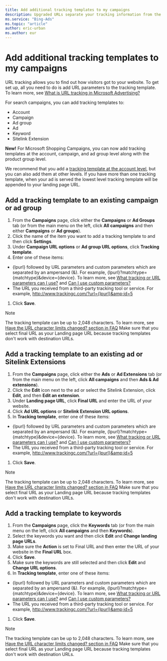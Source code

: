 ```yaml
---
title: Add additional tracking templates to my campaigns
description: Upgraded URLs separate your tracking information from the landing page URL making it easy to update and manage URL tracking. Here, find out how to create a tracking template at the campaign, ad group, ad, keyword, and Sitelink Extension level.
ms.service: "Bing-Ads"
ms.topic: "article"
author: eric-urban
ms.author: eur
---
```


# Add additional tracking templates to my campaigns

URL tracking allows you to find out how visitors got to your website. To get set up, all you need to do is add URL parameters to the tracking template.  To learn more, see [What is URL tracking in Microsoft Advertising?](./hlp_BA_CONC_UpgradeURL_WhatIsTracking.md)

For search campaigns, you can add tracking templates to:

- Account
- Campaign
- Ad group
- Ad
- Keyword
- Sitelink Extension

**New!** For Microsoft Shopping Campaigns, you can now add tracking templates at the account, campaign, and ad group level along with the product group level.

We recommend that you add a [tracking template at the account level](./hlp_BA_CONC_UpgradeURL_TrackTemplateGlobalParam.md), but you can also add them at other levels. If you have more than one tracking template, when your ad is served the lowest level tracking template will be appended to your landing page URL.

## Add a tracking template to an existing campaign or ad group
1. From the **Campaigns** page, click either the **Campaigns** or **Ad Groups** tab (or from the main menu on the left, click **All campaigns** and then either **Campaigns** or **Ad groups**).
1. Click the name of the item you want to add a tracking template to and then click **Settings**.
1. Under **Campaign URL options** or **Ad group URL options**, click **Tracking template**.
1. Enter one of these items:
  - {lpurl} followed by URL parameters and custom parameters which are separated by an ampersand (&amp;). For example, {lpurl}?matchtype={matchtype}&amp;device={device}. To learn more, see [What tracking or URL parameters can I use?](./hlp_BA_CONC_UpgradeURL_URLParameters.md) and [Can I use custom parameters?](./hlp_BA_CONC_UpgradeURL_TrackTemplateCustomParam.md)
  - The URL you received from a third-party tracking tool or service. For example, http://www.trackingc.com/?url={lpurl}&amp;id=5

1. Click **Save**.

> [!NOTE]
> The tracking template can be up to 2,048 characters. To learn more, see [Have the URL character limits changed? section in FAQ](./hlp_BA_CONC_UpgradeURL_FAQ.md)
> Make sure that you select final URL as your Landing page URL because tracking templates don't work with destination URLs.

## Add a tracking template to an existing ad or Sitelink Extensions
1. From the **Campaigns** page, click either the **Ads** or **Ad Extensions** tab (or from the main menu on the left, click **All campaigns** and then **Ads &amp; Ad extensions**).
1. Click the **Edit** icon next to the ad or select the Sitelink Extension, click **Edit**, and then **Edit an extension**.
1. Under **Landing page URL**, click **Final URL** and enter the URL of your website.
1. Click **Ad URL options** or **Sitelink Extension URL options**.
1. In **Tracking template**, enter one of these items:
  - {lpurl} followed by URL parameters and custom parameters which are separated by an ampersand (&amp;). For example, {lpurl}?matchtype={matchtype}&amp;device={device}. To learn more, see [What tracking or URL parameters can I use?](./hlp_BA_CONC_UpgradeURL_URLParameters.md) and [Can I use custom parameters?](./hlp_BA_CONC_UpgradeURL_TrackTemplateCustomParam.md)
  - The URL you received from a third-party tracking tool or service. For example, http://www.trackingc.com/?url={lpurl}&amp;id=5

1. Click **Save**.

> [!NOTE]
> The tracking template can be up to 2,048 characters. To learn more, see [Have the URL character limits changed? section in FAQ](./hlp_BA_CONC_UpgradeURL_FAQ.md)
> Make sure that you select final URL as your Landing page URL because tracking templates don't work with destination URLs.

## Add a tracking template to keywords
1. From the **Campaigns** page, click the **Keywords** tab (or from the main menu on the left, click **All campaigns** and then **Keywords**).
1. Select the keywords you want and then click **Edit** and **Change landing page URLs**.
1. Make sure the **Action** is set to Final URL and then enter the URL of your website in the **Final URL** box.
1. Click **Save**.
1. Make sure the keywords are still selected and then click **Edit** and **Change URL options**.
1. In **Tracking template**, enter one of these items:
  - {lpurl} followed by URL parameters and custom parameters which are separated by an ampersand (&amp;). For example, {lpurl}?matchtype={matchtype}&amp;device={device}. To learn more, see [What tracking or URL parameters can I use?](./hlp_BA_CONC_UpgradeURL_URLParameters.md) and [Can I use custom parameters?](./hlp_BA_CONC_UpgradeURL_TrackTemplateCustomParam.md)
  - The URL you received from a third-party tracking tool or service. For example, http://www.trackingc.com/?url={lpurl}&amp;id=5

1. Click **Save**.

> [!NOTE]
> The tracking template can be up to 2,048 characters. To learn more, see [Have the URL character limits changed? section in FAQ](./hlp_BA_CONC_UpgradeURL_FAQ.md)
> Make sure that you select final URL as your Landing page URL because tracking templates don't work with destination URLs.


